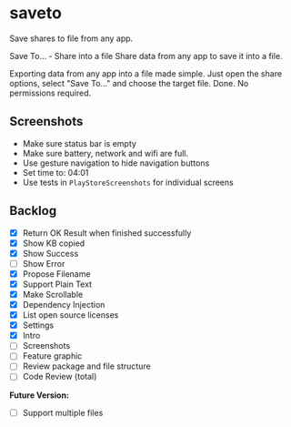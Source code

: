 # saveto

Save shares to file from any app.

Save To… - Share into a file
Share data from any app to save it into a file.

Exporting data from any app into a file made simple. Just open the share options, select "Save To…" and choose the target file. Done. No permissions required.

## Screenshots

* Make sure status bar is empty
* Make sure battery, network and wifi are full.
* Use gesture navigation to hide navigation buttons
* Set time to: 04:01
* Use tests in `PlayStoreScreenshots` for individual screens

## Backlog

- [x] Return OK Result when finished successfully
- [x] Show KB copied
- [x] Show Success
- [ ] Show Error
- [x] Propose Filename
- [x] Support Plain Text
- [x] Make Scrollable
- [x] Dependency Injection
- [x] List open source licenses
- [x] Settings
- [x] Intro
- [ ] Screenshots
- [ ] Feature graphic
- [ ] Review package and file structure
- [ ] Code Review (total)

**Future Version:**
- [ ] Support multiple files
